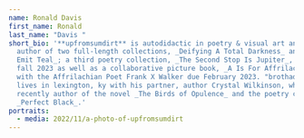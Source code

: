 ```yaml
---
name: Ronald Davis
first_name: Ronald
last_name: "Davis "
short_bio: '**upfromsumdirt** is autodidactic in poetry & visual art and is the
  author of two full-length collections, _Deifying A Total Darkness_ and _To
  Emit Teal_; a third poetry collection, _The Second Stop Is Jupiter_, is due
  fall 2023 as well as a collaborative picture book, _A Is For Affrilachia_,
  with the Affrilachian Poet Frank X Walker due February 2023. "brothadirt"
  lives in lexington, ky with his partner, author Crystal Wilkinson, who is most
  recently author of the novel _The Birds of Opulence_ and the poetry collection
  _Perfect Black_.'
portraits:
  - media: 2022/11/a-photo-of-upfromsumdirt
---
```

